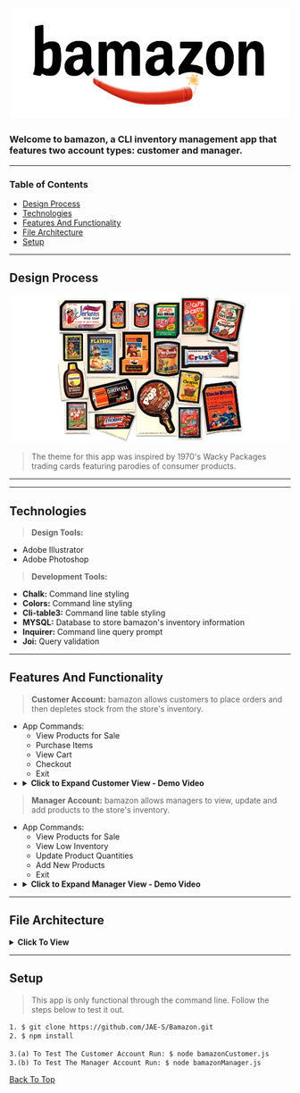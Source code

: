 ![bamazon](assets/bamazon_logo.svg)
---
### Welcome to bamazon, a CLI inventory management app that features two account types: customer and manager.  
---
### Table of Contents
  * [Design Process](#design-process)
  * [Technologies](#technologies)
  * [Features And Functionality](#features-and-functionality)
  * [File Architecture](#file-architecture)
  * [Setup](setup)
---

## Design Process
   ![bamazon Products](assets/bamazon_products.svg)
> The theme for this app was inspired by 1970's Wacky Packages trading cards featuring parodies of consumer products. 
---
---
## Technologies
> <b>Design Tools:</b>
  * Adobe Illustrator
  * Adobe Photoshop
  
> <b>Development Tools:</b>
  * <b>Chalk:</b> Command line styling 
  * <b>Colors:</b> Command line styling
  * <b>Cli-table3:</b> Command line table styling 
  * <b>MYSQL:</b> Database to store bamazon's inventory information 
  * <b>Inquirer:</b> Command line query prompt 
  * <b>Joi:</b> Query validation  
---

## Features And Functionality
> <b>Customer Account:</b> bamazon allows customers to place orders and then depletes stock from the store's inventory.
  * App Commands: 
    * View Products for Sale
    * Purchase Items
    * View Cart
    * Checkout 
    * Exit 
  * <details><summary><b>Click to Expand Customer View - Demo Video</b></summary>
    <img src="assets/bamazon.gif" align="center"
     title="Customer View">
    </details>
  
> <b>Manager Account:</b> bamazon allows managers to view, update and add products to the store's inventory.
  * App Commands:
    * View Products for Sale
    * View Low Inventory
    * Update Product Quantities
    * Add New Products 
    * Exit
  * <details><summary><b>Click to Expand Manager View - Demo Video</b></summary>
    <img src="assets/bamazon_manager_view.gif" align="center"
     title="Manager View">
    </details>
---

## File Architecture

<details><summary><b>Click To View</b></summary>
 
         ```
         bamazon
         ├── assets
         │   ├── bamazon_logo.svg
         │   ├── bamazon_manager_view.gif  
         │   ├── bamazon_products.svg 
         │   └── bamazon.gif
         ├── node_modules
         ├── .gitignore
         ├── bamazon_db.sql
         ├── bamazon_workbench.sql
         ├── bamazonCustomer.js
         ├── bamazonManager.js
         ├── package.json
         └── README.md
         ```


</details>

---

## Setup

> This app is only functional through the command line. Follow the steps below to test it out. 

```
1. $ git clone https://github.com/JAE-S/Bamazon.git
2. $ npm install
  
3.(a) To Test The Customer Account Run: $ node bamazonCustomer.js
3.(b) To Test The Manager Account Run: $ node bamazonManager.js

```

[Back To Top](#table-of-contents)